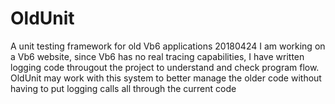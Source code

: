 # OldUnit
A unit testing framework for old Vb6 applications
20180424 I am working on a Vb6 website, since Vb6 has no real tracing capabilities, I have written logging code througout the project to understand and check program flow.
OldUnit may work with this system to better manage the older code without having to put logging calls all through the current code
